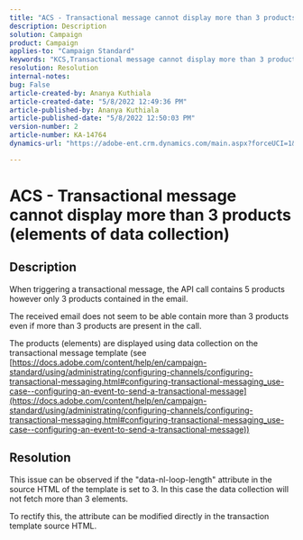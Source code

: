```yaml
---
title: "ACS - Transactional message cannot display more than 3 products (elements of data collection)"
description: Description
solution: Campaign
product: Campaign
applies-to: "Campaign Standard"
keywords: "KCS,Transactional message cannot display more than 3 products (elements of data collection)"
resolution: Resolution
internal-notes: 
bug: False
article-created-by: Ananya Kuthiala
article-created-date: "5/8/2022 12:49:36 PM"
article-published-by: Ananya Kuthiala
article-published-date: "5/8/2022 12:50:03 PM"
version-number: 2
article-number: KA-14764
dynamics-url: "https://adobe-ent.crm.dynamics.com/main.aspx?forceUCI=1&pagetype=entityrecord&etn=knowledgearticle&id=99e0d54e-cdce-ec11-a7b5-0022480a8e40"

---
```

# ACS - Transactional message cannot display more than 3 products (elements of data collection)

## Description


When triggering a transactional message, the API call contains 5 products however only 3 products contained in the email.

The received email does not seem to be able contain more than 3 products even if more than 3 products are present in the call.

The products (elements) are displayed using data collection on the transactional message template (see [https://docs.adobe.com/content/help/en/campaign-standard/using/administrating/configuring-channels/configuring-transactional-messaging.html#configuring-transactional-messaging_use-case--configuring-an-event-to-send-a-transactional-message](https://docs.adobe.com/content/help/en/campaign-standard/using/administrating/configuring-channels/configuring-transactional-messaging.html#configuring-transactional-messaging_use-case--configuring-an-event-to-send-a-transactional-message))


## Resolution


This issue can be observed if the "data-nl-loop-length" attribute in the source HTML of the template is set to 3. In this case the data collection will not fetch more than 3 elements.

To rectify this, the attribute can be modified directly in the transaction template source HTML.


